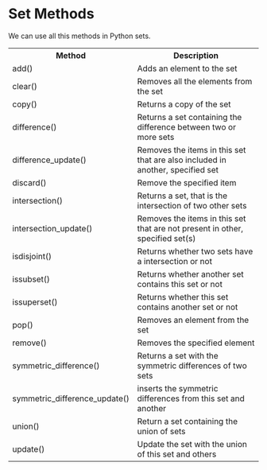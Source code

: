 # Set Methods

We can use all this methods in Python sets.


<table class="ws-table-all notranslate">
<tbody><tr>
<th>Method</th>
<th>Description</th>
</tr>
<tr><td>add()</a></td><td>Adds an element to the 
  set</td></tr>
<tr><td>clear()</a></td><td>Removes all the 
  elements from the set</td></tr>
<tr><td>copy()</a></td><td>Returns a copy of the set</td></tr>
  <tr>
    <td>difference()</a></td><td>Returns a set 
    containing the difference between two or more sets</td>
  </tr>
  <tr>
    <td>difference_update()</a></td><td>Removes the 
    items in this set that are also included in another, specified set</td>
  </tr>
<tr><td>discard()</a></td><td>Remove the specified 
  item</td></tr>
  <tr>
    <td>intersection()</a></td><td>Returns a set, 
    that is the intersection of two other sets</td>
  </tr>
<tr><td>intersection_update()</a></td><td>
  Removes the items in this set that are not present in other, specified set(s)</td></tr>
  <tr>
    <td>isdisjoint()</a></td><td>Returns whether 
    two sets have a intersection or not</td>
  </tr>
  <tr>
    <td>issubset()</a></td><td>Returns whether 
    another set contains this set or not</td>
  </tr>
<tr><td>issuperset()</a></td><td>Returns whether 
  this set contains another set or not</td></tr>
<tr><td>pop()</a></td><td>Removes an element from the 
  set</td></tr>
<tr><td>remove()</a></td><td>Removes the specified element</td></tr>
  <tr>
    <td>symmetric_difference()</a></td><td>Returns 
    a set with the symmetric differences of two sets</td>
  </tr>
<tr><td>symmetric_difference_update()</a></td><td>
  inserts the symmetric differences from this set and another</td></tr>
  <tr>
    <td>union()</a></td><td>Return a set containing 
    the union of sets</td>
  </tr>
<tr><td>update()</a></td><td>Update the set with the 
  union of this set and others</td></tr>
</tbody></table>
